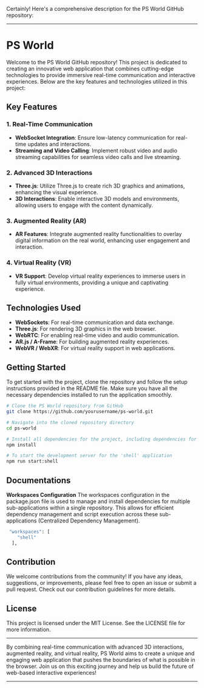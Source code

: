 Certainly! Here's a comprehensive description for the PS World GitHub repository:

---

# PS World

Welcome to the PS World GitHub repository! This project is dedicated to creating an innovative web application that combines cutting-edge technologies to provide immersive real-time communication and interactive experiences. Below are the key features and technologies utilized in this project:

## Key Features

### 1. Real-Time Communication
- **WebSocket Integration**: Ensure low-latency communication for real-time updates and interactions.
- **Streaming and Video Calling**: Implement robust video and audio streaming capabilities for seamless video calls and live streaming.

### 2. Advanced 3D Interactions
- **Three.js**: Utilize Three.js to create rich 3D graphics and animations, enhancing the visual experience.
- **3D Interactions**: Enable interactive 3D models and environments, allowing users to engage with the content dynamically.

### 3. Augmented Reality (AR)
- **AR Features**: Integrate augmented reality functionalities to overlay digital information on the real world, enhancing user engagement and interaction.

### 4. Virtual Reality (VR)
- **VR Support**: Develop virtual reality experiences to immerse users in fully virtual environments, providing a unique and captivating experience.

## Technologies Used

- **WebSockets**: For real-time communication and data exchange.
- **Three.js**: For rendering 3D graphics in the web browser.
- **WebRTC**: For enabling real-time video and audio communication.
- **AR.js / A-Frame**: For building augmented reality experiences.
- **WebVR / WebXR**: For virtual reality support in web applications.

## Getting Started

To get started with the project, clone the repository and follow the setup instructions provided in the README file. Make sure you have all the necessary dependencies installed to run the application smoothly.

```bash
# Clone the PS World repository from GitHub
git clone https://github.com/yourusername/ps-world.git

# Navigate into the cloned repository directory
cd ps-world

# Install all dependencies for the project, including dependencies for all sub-applications as specified by the workspace configuration in the main package.json
npm install

# To start the development server for the 'shell' application
npm run start:shell
```

## Documentations

**Workspaces Configuration**
The workspaces configuration in the package.json file is used to manage and install dependencies for multiple sub-applications within a single repository. This allows for efficient dependency management and script execution across these sub-applications (Centralized Dependency Management).
```bash
 "workspaces": [
    "shell"
  ],
```

## Contribution

We welcome contributions from the community! If you have any ideas, suggestions, or improvements, please feel free to open an issue or submit a pull request. Check out our contribution guidelines for more details.

## License

This project is licensed under the MIT License. See the LICENSE file for more information.

---

By combining real-time communication with advanced 3D interactions, augmented reality, and virtual reality, PS World aims to create a unique and engaging web application that pushes the boundaries of what is possible in the browser. Join us on this exciting journey and help us build the future of web-based interactive experiences!

---
